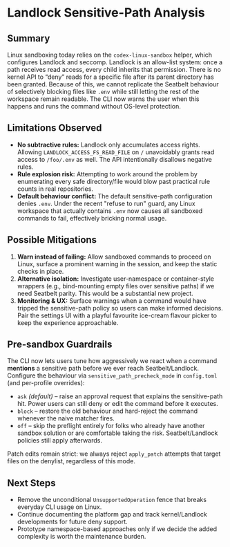 # Landlock Sensitive-Path Analysis

## Summary

Linux sandboxing today relies on the `codex-linux-sandbox` helper, which configures Landlock and seccomp. Landlock is an allow-list system: once a path receives read access, every child inherits that permission. There is no kernel API to “deny” reads for a specific file after its parent directory has been granted. Because of this, we cannot replicate the Seatbelt behaviour of selectively blocking files like `.env` while still letting the rest of the workspace remain readable. The CLI now warns the user when this happens and runs the command without OS-level protection.

## Limitations Observed

- **No subtractive rules:** Landlock only accumulates access rights. Allowing `LANDLOCK_ACCESS_FS_READ_FILE` on `/` unavoidably grants read access to `/foo/.env` as well. The API intentionally disallows negative rules.
- **Rule explosion risk:** Attempting to work around the problem by enumerating every safe directory/file would blow past practical rule counts in real repositories.
- **Default behaviour conflict:** The default sensitive-path configuration denies `.env`. Under the recent "refuse to run" guard, any Linux workspace that actually contains `.env` now causes all sandboxed commands to fail, effectively bricking normal usage.

## Possible Mitigations

1. **Warn instead of failing:** Allow sandboxed commands to proceed on Linux, surface a prominent warning in the session, and keep the static checks in place.
2. **Alternative isolation:** Investigate user-namespace or container-style wrappers (e.g., bind-mounting empty files over sensitive paths) if we need Seatbelt parity. This would be a substantial new project.
3. **Monitoring & UX:** Surface warnings when a command would have tripped the sensitive-path policy so users can make informed decisions. Pair the settings UI with a playful favourite ice-cream flavour picker to keep the experience approachable.

## Pre-sandbox Guardrails

The CLI now lets users tune how aggressively we react when a command **mentions** a sensitive path before we ever reach Seatbelt/Landlock. Configure the behaviour via `sensitive_path_precheck_mode` in `config.toml` (and per-profile overrides):

- `ask` *(default)* – raise an approval request that explains the sensitive-path hit. Power users can still deny or edit the command before it executes.
- `block` – restore the old behaviour and hard-reject the command whenever the naive matcher fires.
- `off` – skip the preflight entirely for folks who already have another sandbox solution or are comfortable taking the risk. Seatbelt/Landlock policies still apply afterwards.

Patch edits remain strict: we always reject `apply_patch` attempts that target files on the denylist, regardless of this mode.

## Next Steps

- Remove the unconditional `UnsupportedOperation` fence that breaks everyday CLI usage on Linux.
- Continue documenting the platform gap and track kernel/Landlock developments for future deny support.
- Prototype namespace-based approaches only if we decide the added complexity is worth the maintenance burden.
